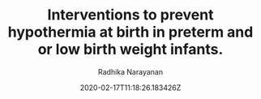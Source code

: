 ---
aliases: /infographics/interventions-to-prevent-hypothermia-at-birth-in-preterm-and-or-low-birth-weight-infants
archetype: curate-infographics
author:
- Radhika Narayanan
basePath: /communities/femtech/infographics/
breadcrumbLinks:
- /
- /communities/
- /communities/femtech/
- /communities/femtech/infographics
- '#'
breadcrumbs:
- Home
- Communities
- FemTech
- Infographics
- 'Interventions to prevent hypothermia at birth

  in preterm and or low birth weight infants. '
categories: []
contentCategories: medigy-femtech-infographics
date: '2020-02-17T11:18:26.183426Z'
description: ''
featuredPdf:
  format: pdf
  href: 653de608-349e-5033-bc10-44a704dcb1eb-featuredPdf.pdf
  valid: true
  workPackage: 1390
  wpAttachment:
    fileName: Curated_Featured_Image.pdf
    link: /api/v3/attachments/3917/content
htmlMetaData:
- null
id: 1390
identifier: FemTech
link:
  brand: ''
  href: ''
  original: null
mastHead: FemTech CoP
mdName: 653de608-349e-5033-bc10-44a704dcb1eb
openGraphMetaData:
- null
openProjectCustomFields: {}
openProjectWorkPackageType: Infographics
owlType: Medigy Communities
searchCategory: Infographics
slug: -interventions-to-prevent-hypothermia-at-birth-in-preterm-and-or-low-birth-weight-infants
source: open-project-curations
status: ''
sub: infographics
tags:
- infographics
title: 'Interventions to prevent hypothermia at birth

  in preterm and or low birth weight infants. '
twitterMetaData:
- null
type: communities/medigy-femtech
---